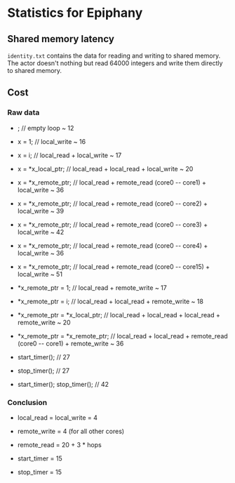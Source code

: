 # Statistics for Epiphany

## Shared memory latency
`identity.txt` contains the data for reading and writing to shared memory. The actor doesn't nothing but read 64000 integers and write them directly
to shared memory.

## Cost

### Raw data

* ;                              // empty loop ~ 12

* x = 1;                         // local_write ~ 16

* x = i;                         // local_read + local_write ~ 17

* x = *x_local_ptr;              // local_read + local_read + local_write ~ 20

* x = *x_remote_ptr;             // local_read + remote_read (core0 -- core1) + local_write ~ 36

* x = *x_remote_ptr;             // local_read + remote_read (core0 -- core2) + local_write ~ 39

* x = *x_remote_ptr;             // local_read + remote_read (core0 -- core3) + local_write ~ 42

* x = *x_remote_ptr;             // local_read + remote_read (core0 -- core4) + local_write ~ 36

* x = *x_remote_ptr;             // local_read + remote_read (core0 -- core15) + local_write ~ 51

* *x_remote_ptr = 1;             // local_read + remote_write ~ 17

* *x_remote_ptr = i;             // local_read + local_read + remote_write ~ 18

* *x_remote_ptr = *x_local_ptr;  // local_read + local_read + local_read + remote_write ~ 20

* *x_remote_ptr = *x_remote_ptr; // local_read + local_read + remote_read (core0 -- core1) + remote_write ~ 36

* start_timer();                 // 27

* stop_timer();                  // 27

* start_timer(); stop_timer();   // 42

### Conclusion

* local_read = local_write = 4

* remote_write = 4 (for all other cores)

* remote_read = 20 + 3 * hops

* start_timer = 15

* stop_timer = 15
